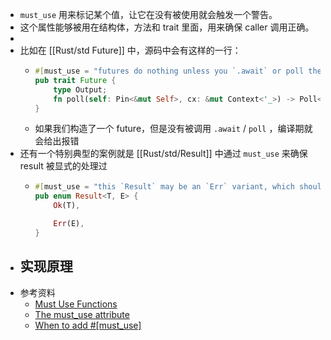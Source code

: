 - `must_use` 用来标记某个值，让它在没有被使用就会触发一个警告。
- 这个属性能够被用在结构体，方法和 trait 里面，用来确保 caller 调用正确。
-
- 比如在 [[Rust/std Future]] 中，源码中会有这样的一行：
	- ```rust
	  #[must_use = "futures do nothing unless you `.await` or poll them"]
	  pub trait Future {
	      type Output;
	      fn poll(self: Pin<&mut Self>, cx: &mut Context<'_>) -> Poll<Self::Output>;
	  }
	  ```
	- 如果我们构造了一个 future，但是没有被调用 `.await` / `poll` ，编译期就会给出报错
- 还有一个特别典型的案例就是 [[Rust/std/Result]] 中通过 `must_use` 来确保 result 被显式的处理过
	- ```rust
	  #[must_use = "this `Result` may be an `Err` variant, which should be handled"]
	  pub enum Result<T, E> {
	      Ok(T),
	  
	      Err(E),
	  }
	  ```
- 实现原理
	-
- 参考资料
	- [Must Use Functions](https://rust-lang.github.io/rfcs/1940-must-use-functions.html)
	- [The must_use attribute](https://doc.rust-lang.org/reference/attributes/diagnostics.html#the-must_use-attribute)
	- [When to add #[must_use]](https://std-dev-guide.rust-lang.org/code-considerations/design/must-use.html)
